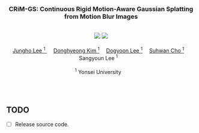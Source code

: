 <div align="center">

<h3> CRiM-GS: Continuous Rigid Motion-Aware Gaussian Splatting from Motion Blur Images
 </h3> 
 <br/>
  <a href='https://arxiv.org/abs/'><img src='https://img.shields.io/badge/ArXiv-red' /></a> 
  <a href='https://Jho-Yonsei.github.io/CRiM-Gaussian/'><img src='https://img.shields.io/badge/Project_Page-blue' /></a> 
  <br/>
  <br/>
<div>
    <a href='https://Jho-Yonsei.github.io' target='_blank'>Jungho Lee <sup> 1</sup> </a>&emsp;
    <a href='https://scholar.google.com/citations?user=BaFYtwgAAAAJ&hl=ko' target='_blank'>Donghyeong Kim <sup> 1</sup></a>&emsp;
    <a href='https://dogyoonlee.github.io' target='_blank'>Dogyoon Lee <sup> 1</sup></a>&emsp;
    <a href='https://suhwan-cho.github.io' target='_blank'>Suhwan Cho <sup> 1</sup></a>&emsp;
    <a target='_blank'>Sangyoun Lee <sup>1</sup></a>&emsp;
</div>
<br>
<div>
                      <sup>1</sup> Yonsei University &nbsp;&nbsp;&nbsp;
</div>
<br>
<br>
<br>
</div>

## **TODO**

- [ ] Release source code.
